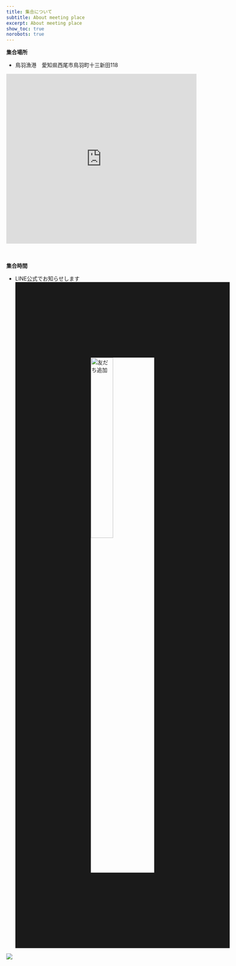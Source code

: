 ```yaml
---
title: 集合について
subtitle: About meeting place
excerpt: About meeting place
show_toc: true
norobots: true
---
```

**集合場所** 

- 鳥羽漁港　愛知県西尾市鳥羽町十三新田118 

<iframe src="https://www.google.com/maps/embed?pb=!1m13!1m8!1m3!1d3276.815620335896!2d137.1035556!3d34.7854167!3m2!1i1024!2i768!4f13.1!3m2!1m1!2zMzTCsDQ3JzA3LjUiTiAxMzfCsDA2JzEyLjgiRQ!5e0!3m2!1sja!2sjp!4v1720242405687!5m2!1sja!2sjp" width="100%" height="450" style="border:0;" allowfullscreen="" loading="lazy" referrerpolicy="no-referrer-when-downgrade"></iframe><br><br><br>

**集合時間** 

- LINE公式でお知らせします
<a href="https://lin.ee/qbgIW72"><img src="https://scdn.line-apps.com/n/line_add_friends/btn/ja.png" alt="友だち追加" width="35%" height="35%" border="200"></a>



<!--shinobi1--><script type="text/javascript" src="//xa.shinobi.jp/ufo/191665705"></script><noscript><a href="//xa.shinobi.jp/bin/gg?191665705" target="_blank"><img src="//xa.shinobi.jp/bin/ll?191665705" border="0"></a><br><span style="font-size:9px"><img style="margin:0;vertical-align:text-bottom;" src="//img.shinobi.jp/tadaima/fj.gif" width="6.5" height="3.5"> </span></noscript><!--shinobi2-->
